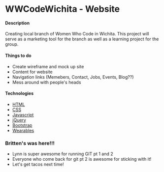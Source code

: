 <h1>WWCodeWichita - Website</h1>

<h4>Description</h4>
Creating local branch of Women Who Code in Wichita. This project will serve as a marketing tool for the branch as well as a learning project for the group. 

<h4>Things to do</h4>
<ul>
	<li>Create wireframe and mock up site</li>
	<li>Content for website</li>
	<li>Navigation links (Memebers, Contact, Jobs, Events, Blog??)</li>
	<li>Mess around with people's heads</li>
</ul>

<h4>Technologies</h4>
<ul>
	<li><a href="http://www.w3schools.com/html">HTML</a></li>
	<li><a href="http://www.w3schools.com/css">CSS</a></li>
	<li><a href="http://www.w3schools.com/js">Javascript</a></li>
	<li><a href="http://www.jquery.com">jQuery</a></li>
	<li><a href="http://www.getbootstrap.com">Bootstrap</a></li>
	<li><a href="http://www.adafruit.com">Wearables</a></li>
</ul>

<h3>Britten's was here!!!</h3>
	<ul>
		<li>Lynn is super awesome for running GIT pt 1 and 2</li>
		<li>Everyone who come back for git pt 2 is awesome for sticking with it!</li>
		<li>Let's get tacos next time!</li>
	</ul>
